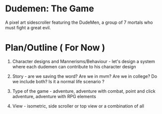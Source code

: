 # Dudemen: The Game
 A pixel art sidescroller featuring the DudeMen, a group of 7 mortals who must fight a great evil.
 
 # Plan/Outline ( For Now )
1) Character designs and Mannerisms/Behaviour - let's design a system where each dudemen can contribute to his character design

2) Story - are we saving the word? Are we in mvm? Are we in college? Do we include both? Is it a normal life scenario ? 

3) Type of the game - adventure, adventure with combat, point and click adventure, adventure with RPG elements

4) View - isometric, side scroller or top view or a combination of all

